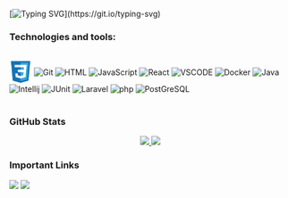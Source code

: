 [![Typing SVG](https://readme-typing-svg.herokuapp.com?font=Fira+Code&duration=2000&pause=1000&color=F70000&width=435&lines=Hello+people;Welcome+to+my+GitHub+profile;Have+some+Fun!)](https://git.io/typing-svg)

### Technologies and tools:

<div style="display: inline_block"><br>
  <img align="center" alt="CSS" height="40" width="40" src="https://raw.githubusercontent.com/devicons/devicon/master/icons/css3/css3-original.svg">
  <img align="center" alt="Git" height="40" width="40" src="https://cdn.jsdelivr.net/gh/devicons/devicon/icons/git/git-original.svg">
  <img align="center" alt="HTML" height="40" width="40" src="https://cdn.jsdelivr.net/gh/devicons/devicon@latest/icons/html5/html5-original.svg">   
  <img align="center" alt="JavaScript" height="40" width="40" src="https://cdn.jsdelivr.net/gh/devicons/devicon@latest/icons/javascript/javascript-original.svg">
  <img align="center" alt="React" height="40" width="40" src="https://cdn.jsdelivr.net/gh/devicons/devicon@latest/icons/react/react-original.svg">
  <img align="center" alt="VSCODE" height="40" width="40" src="https://cdn.jsdelivr.net/gh/devicons/devicon@latest/icons/vscode/vscode-original.svg">
  <img align="center" alt="Docker" height = "40" width="40" src="https://cdn.jsdelivr.net/gh/devicons/devicon@latest/icons/docker/docker-original-wordmark.svg">
  <img align="center" alt="Java" height = "40" width="40" src="https://cdn.jsdelivr.net/gh/devicons/devicon@latest/icons/java/java-plain-wordmark.svg">
  <img align="center" alt="Intellij" height = "40" width="40" src="https://cdn.jsdelivr.net/gh/devicons/devicon@latest/icons/intellij/intellij-original.svg">
  <img align="center" alt="JUnit"  height = "40" width="40" src="https://cdn.jsdelivr.net/gh/devicons/devicon@latest/icons/junit/junit-plain.svg">
  <img align="center" alt="Laravel" height = "40" width="40" src="https://cdn.jsdelivr.net/gh/devicons/devicon@latest/icons/laravel/laravel-original.svg">
  <img align="center" alt="php" height = "40" width="40" src="https://cdn.jsdelivr.net/gh/devicons/devicon@latest/icons/php/php-original.svg">
  <img align="center" alt="PostGreSQL" height = "40" width="40" src="https://cdn.jsdelivr.net/gh/devicons/devicon@latest/icons/postgresql/postgresql-original-wordmark.svg">
</div><br>

### GitHub Stats

<div align="center" style="display: flex; justify-content: center;">
  <a href="https://github.com/CaparicaLeo">
    <img height="195px" src="https://github-readme-stats.vercel.app/api?username=CaparicaLeo&show_icons=true&theme=shadow_red&include_all_commits=false&count_private=true&border_color=00000000&bg_color=9500"/>
    <img height="195px" src="https://github-readme-stats.vercel.app/api/top-langs/?username=CaparicaLeo&layout=compact&langs_count=7&include_all_commits=false&theme=shadow_red&border_color=00000000&bg_color=9500"/>
  </a>
</div>
    
### Important Links

<div> 
  <a href="https://www.linkedin.com/in/leonardo-caparica-216217284/" target="_blank"><img src="https://img.shields.io/badge/-LinkedIn-%230077B5?style=for-the-badge&logo=linkedin&logoColor=white" target="_blank"></a> 
  <a href="mailto:leo.caparica@gmail.com"><img src="https://img.shields.io/badge/-Gmail-%23333?style=for-the-badge&logo=gmail&logoColor=white" target="_blank"></a>
</div>


